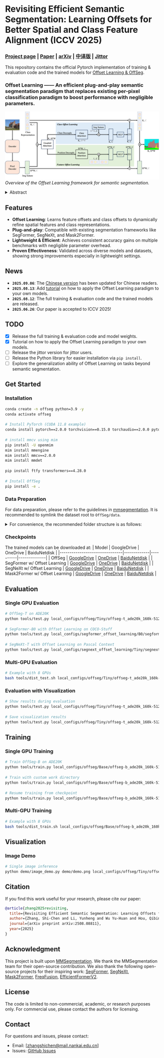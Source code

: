 # Revisiting Efficient Semantic Segmentation: Learning Offsets for Better Spatial and Class Feature Alignment (ICCV 2025)

### [Project page](https://github.com/HVision-NKU/OffSeg) | [Paper](https://mftp.mmcheng.net/Papers/25ICCV-OffsetLearning.pdf) | [arXiv](https://arxiv.org/abs/2508.08811) | [中译版](resources/25ICCV-OffsetLearning-cn.pdf) | [Jittor]()

This repository contains the official Pytorch implementation of training & evaluation code and the trained models for [Offset Learning & OffSeg](https://arxiv.org/abs/2508.08811).

### Offset Learning —— An efficient plug-and-play semantic segmentation paradigm that replaces existing per-pixel classification paradigm to boost performance with negligible parameters.

![Framework Overview](resources/framework.png)
*Overview of the Offset Learning framework for semantic segmentation.*

<details>
<summary>Abstract</summary>
Offset Learning is a new semantic segmentation paradigm that efficiently learns feature offsets and class offsets to dynamically refine both spatial features and class representations, addressing the inherent misalignment problem in per-pixel classification. Based on this paradigm, we design OffSeg, an efficient segmentation network that delivers consistent accuracy improvements on multiple benchmarks. Notably, the Offset Learning paradigm is plug-and-play, allowing it to directly replace other segmentation paradigms in existing models to achieve performance gains with only negligible parameter overhead.
</details>

## Features
* **Offset Learning**: Learns feature offsets and class offsets to dynamically refine spatial features and class representations.
* **Plug-and-play**: Compatible with existing segmentation frameworks like SegFormer, SegNeXt, and Mask2Former.
* **Lightweight & Efficient**: Achieves consistent accuracy gains on multiple benchmarks with negligible parameter overhead.
* **Proven Effectiveness**: Validated across diverse models and datasets, showing strong improvements especially in lightweight settings.

## News
- **`2025.09.06`**: The [Chinese version](resources/25ICCV-OffsetLearning-cn.pdf) has been updated for Chinese readers.
- **`2025.08.13`**: Add [tutorial](toturials/Toturial:Using_Offset_Learning_In_Your_Own_Model.md) on how to apply the Offset Learning paradigm to your own models.
- **`2025.08.12`**: The full training & evaluation code and the trained models are released.
- **`2025.06.26`**: Our paper is accepted to ICCV 2025!

## TODO
* [x] Release the full training & evaluation code and model weights. 
* [x] Tutorial on how to apply the Offset Learning paradigm to your own models.
* [ ] Release the jittor version for jittor users.
* [ ] Release the Python library for easier installation via `pip install`.
* [ ] Explore the generalization ability of Offset Learning on tasks beyond semantic segmentation.

## Get Started

### Installation

```bash
conda create -n offseg python=3.9 -y
conda activate offseg

# Install PyTorch (CUDA 11.8 example)
conda install pytorch==2.0.0 torchvision==0.15.0 torchaudio==2.0.0 pytorch-cuda=11.8 -c pytorch -c nvidia

# install mmcv using mim
pip install -U openmim
mim install mmengine
mim install mmcv==2.0.0
mim install mmdet

pip install ftfy transformers==4.28.0

# Install OffSeg
pip install -e .
```

### Data Preparation

For data preparation, please refer to the guidelines in [mmsegmentation](https://github.com/open-mmlab/mmsegmentation/blob/main/docs/en/user_guides/2_dataset_prepare.md#prepare-datasets).
It is recommended to symlink the dataset root to `OffSeg/data`.

<details>
<summary>For convenience, the recommended folder structure is as follows: </summary>

```
OffSeg
├── data
│   ├── ade
│   │   ├── ADEChallengeData2016
│   │   │   ├── annotations
│   │   │   │   ├── training
│   │   │   │   ├── validation
│   │   │   ├── images
│   │   │   │   ├── training
│   │   │   │   ├── validation
│   ├── cityscapes
│   │   ├── leftImg8bit
│   │   │   ├── train
│   │   │   ├── val
│   │   ├── gtFine
│   │   │   ├── train
│   │   │   ├── val
│   ├── coco_stuff164k
│   │   ├── images
│   │   │   ├── train2017
│   │   │   ├── val2017
│   │   ├── annotations
│   │   │   ├── train2017
│   │   │   ├── val2017
│   ├── VOCdevkit
│   │   ├── VOC2010
│   │   │   ├── JPEGImages
│   │   │   ├── SegmentationClassContext
│   │   │   ├── ImageSets
│   │   │   │   ├── SegmentationContext
│   │   │   │   │   ├── train.txt
│   │   │   │   │   ├── val.txt
│   │   │   ├── trainval_merged.json
```

</details>

### Checkpoints

The trained models can be downloaded at:
| Model                          | GoogleDrive | OneDrive | BaiduNetdisk |
|--------------------------------|-------------|----------|--------------|
| OffSeg                         | [GoogleDrive](https://drive.google.com/drive/folders/1RpQ1ouZJpiIPQU0nRpl9wGeOVoQ-_ZEy?usp=sharing) | [OneDrive](https://mailnankaieducn-my.sharepoint.com/:f:/g/personal/zhangshichen_mail_nankai_edu_cn/Er6Lo--3WIlCnj03f6xOzJkBhuJuNDpdBJoTsTJa0vbQgQ) | [BaiduNetdisk](https://pan.baidu.com/s/1iMyz_u46antonjauVuaXcg?pwd=2025) |
| SegFormer w/ Offset Learning   | [GoogleDrive](https://drive.google.com/drive/folders/1IADpcyR6Ld1_kLmKF2FV9y_hwZtNUPOB?usp=sharing) | [OneDrive](https://mailnankaieducn-my.sharepoint.com/:f:/g/personal/zhangshichen_mail_nankai_edu_cn/EnE8OIJwszFPrf0yJcugkQABLjthQQzwJagbJm6rbK6IZw) | [BaiduNetdisk](https://pan.baidu.com/s/1yqil_EQkXJHokza5jNuGPg?pwd=2025) |
| SegNeXt w/ Offset Learning     | [GoogleDrive](https://drive.google.com/drive/folders/1OHgoN3wpWmqEHdtqxyBCwCy5k7m_vZlJ?usp=sharing) | [OneDrive](https://mailnankaieducn-my.sharepoint.com/:f:/g/personal/zhangshichen_mail_nankai_edu_cn/Eif6LjQW145Lg-gAOnpwqWABnDIQvMRoeH6j5HiZd6MQzg) | [BaiduNetdisk](https://pan.baidu.com/s/1S8VadoubEPJj-vB2-lUIEg?pwd=2025) |
| Mask2Former w/ Offset Learning | [GoogleDrive](https://drive.google.com/drive/folders/13bsb0XTtw1nXfPpmA4FThZ3j1ZZN8_PL?usp=sharing) | [OneDrive](https://mailnankaieducn-my.sharepoint.com/:f:/g/personal/zhangshichen_mail_nankai_edu_cn/Esv293NPghdMmnB6G36RY0UBi2lb6AeXAxYR4W_xwoy4jA) | [BaiduNetdisk](https://pan.baidu.com/s/1M7i7ETrIEZ-nLnbt96yTUg?pwd=2025) |

## Evaluation

### Single GPU Evaluation

```bash
# OffSeg-T on ADE20K
python tools/test.py local_configs/offseg/Tiny/offseg-t_ade20k_160k-512x512.py /path/to/checkpoint.pth

# SegFormer-B0 with Offset Learning on COCO-Stuff
python tools/test.py local_configs/segformer_offset_learning/B0/segformer_mit-b0_offset_learning_8xb2-80k_stuff164k-512x512.py /path/to/checkpoint.pth

# SegNeXt-T with Offset Learning on Pascal Context
python tools/test.py local_configs/segnext_offset_learning/Tiny/segnext_mscan-t_offset_learning_80k_pascal-context-59_480x480.py /path/to/checkpoint.pth
```

### Multi-GPU Evaluation

```bash
# Example with 8 GPUs
bash tools/dist_test.sh local_configs/offseg/Tiny/offseg-t_ade20k_160k-512x512.py /path/to/checkpoint.pth 8
```

### Evaluation with Visualization

```bash
# Show results during evaluation
python tools/test.py local_configs/offseg/Tiny/offseg-t_ade20k_160k-512x512.py /path/to/checkpoint.pth --show

# Save visualization results
python tools/test.py local_configs/offseg/Tiny/offseg-t_ade20k_160k-512x512.py /path/to/checkpoint.pth --show-dir ./vis_results
```

## Training

### Single GPU Training

```bash
# Train OffSeg-B on ADE20K
python tools/train.py local_configs/offseg/Base/offseg-b_ade20k_160k-512x512.py

# Train with custom work directory
python tools/train.py local_configs/offseg/Base/offseg-b_ade20k_160k-512x512.py --work-dir ./work_dirs/offseg-b_ade20k_160k-512x512

# Resume training from checkpoint
python tools/train.py local_configs/offseg/Base/offseg-b_ade20k_160k-512x512.py --resume
```

### Multi-GPU Training

```bash
# Example with 8 GPUs
bash tools/dist_train.sh local_configs/offseg/Base/offseg-b_ade20k_160k-512x512.py 8
```

## Visualization

### Image Demo

```bash
# Single image inference
python demo/image_demo.py demo/demo.png local_configs/offseg/Tiny/offseg-t_ade20k_160k-512x512.py /path/to/checkpoint.pth --out-dir ./demo_results
```

## Citation

If you find this work useful for your research, please cite our paper:

```bibtex
@article{zhang2025revisiting,
  title={Revisiting Efficient Semantic Segmentation: Learning Offsets for Better Spatial and Class Feature Alignment},
  author={Zhang, Shi-Chen and Li, Yunheng and Wu Yu-Huan and Hou, Qibin and Cheng, Ming-Ming},
  journal={arXiv preprint arXiv:2508.08811},
  year={2025}
}
```

## Acknowledgment

This project is built upon [MMSegmentation](https://github.com/open-mmlab/mmsegmentation). We thank the MMSegmentation team for their open-source contribution.
We also thank the following open-source projects for their inspiring work: [SegFormer](https://github.com/NVlabs/SegFormer), [SegNeXt](https://github.com/visual-attention-network/segnext), [Mask2Former](https://github.com/facebookresearch/Mask2Former), [FreqFusion](https://github.com/Linwei-Chen/FreqFusion), [EfficientFormerV2](https://github.com/snap-research/EfficientFormer).


## License
The code is limited to non-commercial, academic, or research purposes only. For commercial use, please contact the authors for licensing.

## Contact

For questions and issues, please contact:
- Email: [zhangshichen@mail.nankai.edu.cn]
- Issues: [GitHub Issues](https://github.com/HVision-NKU/OffSeg/issues)
